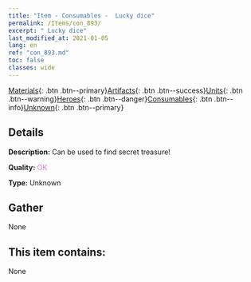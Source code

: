 ```yaml
---
title: "Item - Consumables -  Lucky dice"
permalink: /Items/con_893/
excerpt: " Lucky dice"
last_modified_at: 2021-01-05
lang: en
ref: "con_893.md"
toc: false
classes: wide
---
```

 [Materials](/Items/){: .btn .btn--primary}[Artifacts](/Items/Artifacts/){: .btn .btn--success}[Units](/Items/Units/){: .btn .btn--warning}[Heroes](/Items/Heroes/){: .btn .btn--danger}[Consumables](/Items/Consumables/){: .btn .btn--info}[Unknown](/Items/Unknown/){: .btn .btn--primary}

## Details
 **Description:** Can be used to find secret treasure!

 **Quality:** <span style="color: #DA70D6">OK</span>

 **Type:** Unknown

## Gather

  None

## This item contains:

  None

